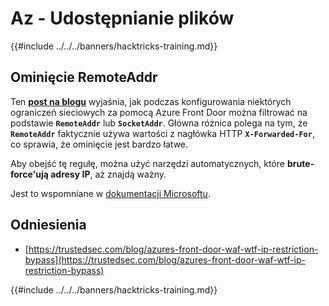 # Az - Udostępnianie plików

{{#include ../../../banners/hacktricks-training.md}}

## Ominięcie RemoteAddr

Ten **[post na blogu](https://trustedsec.com/blog/azures-front-door-waf-wtf-ip-restriction-bypass)** wyjaśnia, jak podczas konfigurowania niektórych ograniczeń sieciowych za pomocą Azure Front Door można filtrować na podstawie **`RemoteAddr`** lub **`SocketAddr`**. Główna różnica polega na tym, że **`RemoteAddr`** faktycznie używa wartości z nagłówka HTTP **`X-Forwarded-For`**, co sprawia, że ominięcie jest bardzo łatwe.

Aby obejść tę regułę, można użyć narzędzi automatycznych, które **brute-force'ują adresy IP**, aż znajdą ważny.

Jest to wspomniane w [dokumentacji Microsoftu](https://learn.microsoft.com/en-us/azure/web-application-firewall/afds/waf-front-door-configure-ip-restriction).


## Odniesienia

- [https://trustedsec.com/blog/azures-front-door-waf-wtf-ip-restriction-bypass](https://trustedsec.com/blog/azures-front-door-waf-wtf-ip-restriction-bypass)

{{#include ../../../banners/hacktricks-training.md}}
